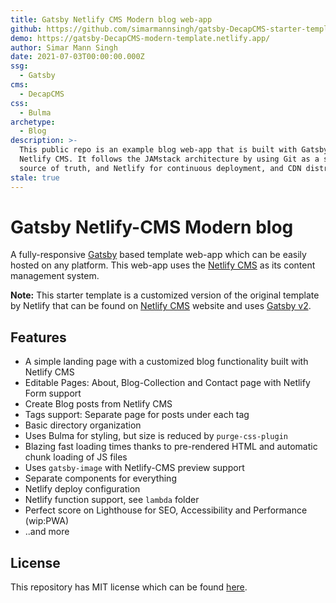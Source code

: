 ```yaml
---
title: Gatsby Netlify CMS Modern blog web-app
github: https://github.com/simarmannsingh/gatsby-DecapCMS-starter-template
demo: https://gatsby-DecapCMS-modern-template.netlify.app/
author: Simar Mann Singh
date: 2021-07-03T00:00:00.000Z
ssg:
  - Gatsby
cms:
  - DecapCMS
css:
  - Bulma
archetype:
  - Blog
description: >-
  This public repo is an example blog web-app that is built with Gatsby using
  Netlify CMS. It follows the JAMstack architecture by using Git as a single
  source of truth, and Netlify for continuous deployment, and CDN distribution.
stale: true
---
```


# Gatsby Netlify-CMS Modern blog

A fully-responsive [Gatsby](https://www.gatsbyjs.org/) based template web-app which can be easily hosted on any platform. This web-app uses the [Netlify CMS](https://www.DecapCMS.org) as its content management system.

**Note:** This starter template is a customized version of the original template by Netlify that can be found on [Netlify CMS](https://www.DecapCMS.org/) website and uses [Gatsby v2](https://www.gatsbyjs.org/blog/2018-09-17-gatsby-v2/).

## Features

- A simple landing page with a customized blog functionality built with Netlify CMS
- Editable Pages: About, Blog-Collection and Contact page with Netlify Form support
- Create Blog posts from Netlify CMS
- Tags support: Separate page for posts under each tag
- Basic directory organization
- Uses Bulma for styling, but size is reduced by `purge-css-plugin`
- Blazing fast loading times thanks to pre-rendered HTML and automatic chunk loading of JS files
- Uses `gatsby-image` with Netlify-CMS preview support
- Separate components for everything
- Netlify deploy configuration
- Netlify function support, see `lambda` folder
- Perfect score on Lighthouse for SEO, Accessibility and Performance (wip:PWA)
- ..and more

## License

This repository has MIT license which can be found [here](https://github.com/simarmannsingh/gatsby-DecapCMS-starter-template/blob/master/LICENSE).
